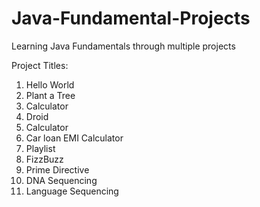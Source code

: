 # Java-Fundamental-Projects
Learning Java Fundamentals through multiple projects

Project Titles:
1. Hello World
2. Plant a Tree
3. Calculator
4. Droid
5. Calculator
6. Car loan EMI Calculator
7. Playlist
8. FizzBuzz
9. Prime Directive
10. DNA Sequencing
11. Language Sequencing
